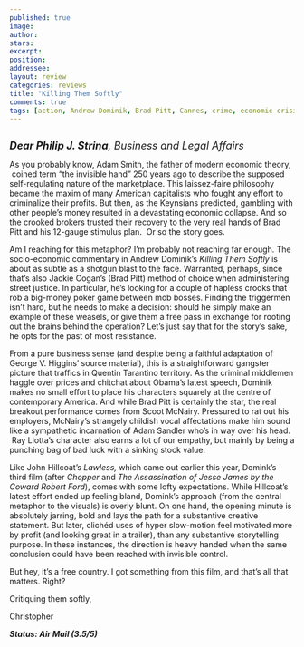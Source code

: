 ```yaml
---
published: true
image:
author: 
stars: 
excerpt: 
position: 
addressee: 
layout: review
categories: reviews
title: "Killing Them Softly"
comments: true
tags: [action, Andrew Dominik, Brad Pitt, Cannes, crime, economic crisis, economy, ganger, Killing Them Softly, Letters, mob, Scoot McNairy, Tarantino]
---
```

<div><p class="MsoNormal"><em style="font-size:130%;"><strong><span class="full-image-block ssNonEditable"><span><a href="/letters/2012/11/30/killing-them-softly.html"><img src="http://static.squarespace.com/static/5005f6bcc4aa41161b33e89e/5329cf1fe4b07c068ebf74de/5329cf1fe4b07c068ebf7748/1354287827567/Killing%20Them%20Softly.jpg" alt="" /></a></span></span></strong></em></p>
<p class="MsoNormal"><em style="font-size:130%;"><strong>Dear Philip J. Strina</strong>, Business and Legal Affairs </em></p>
<p class="MsoNormal">As you probably know, Adam Smith, the father of modern economic theory, <span>&nbsp;</span>coined term &ldquo;the invisible hand&rdquo; 250 years ago to describe the supposed self-regulating nature of the marketplace. This laissez-faire philosophy became the maxim of many American capitalists who fought any effort to criminalize their profits. But then, as the Keynsians predicted, gambling with other people&rsquo;s money resulted in a devastating economic collapse. And so the crooked brokers trusted their recovery to the very real hands of Brad Pitt and his 12-gauge stimulus plan. <a name="_GoBack"><span>&nbsp;</span></a>Or so the story goes.</p>
<p class="MsoNormal">Am I reaching for this metaphor? I&rsquo;m probably not reaching far enough. The socio-economic commentary in Andrew Dominik&rsquo;s <em>Killing Them Softly</em> is about as subtle as a shotgun blast to the face. Warranted, perhaps, since that&rsquo;s also Jackie Cogan&rsquo;s (Brad Pitt) method of choice when administering street justice. In particular, he&rsquo;s looking for a couple of hapless crooks that rob a big-money poker game between mob bosses. Finding the triggermen isn&rsquo;t hard, but he needs to make a decision: should he simply make an example of these weasels, or give them a free pass in exchange for rooting out the brains behind the operation? Let&rsquo;s just say that for the story&rsquo;s sake, he opts for the past of most resistance.</p>
<p class="MsoNormal">From a pure business sense (and despite being a faithful adaptation of George V. Higgins&rsquo; source material), this is a straightforward gangster picture that traffics in Quentin Tarantino territory. As the criminal middlemen haggle over prices and chitchat about Obama&rsquo;s latest speech, Dominik makes no small effort to place his characters squarely at the centre of contemporary America. And while Brad Pitt is certainly the star, the real breakout performance comes from Scoot McNairy. Pressured to rat out his employers, McNairy&rsquo;s strangely childish vocal affectations make him sound like a sympathetic incarnation of Adam Sandler who&rsquo;s in way over his head. <span>&nbsp;</span>Ray Liotta&rsquo;s character also earns a lot of our empathy, but mainly by being a punching bag of bad luck with a sinking stock value.</p>
<p class="MsoNormal">Like John Hillcoat&rsquo;s <em>Lawless, </em>which came out earlier this year, Domink&rsquo;s third film (after <em>Chopper</em> and <em>The Assassination of Jesse James by the Coward Robert Ford</em>), comes with some lofty expectations. While Hillcoat&rsquo;s latest effort ended up feeling bland, Domink&rsquo;s approach (from the central metaphor to the visuals) is overly blunt. On one hand, the opening minute is absolutely jarring, bold and lays the path for a substantive creative statement. But later, clich&eacute;d uses of hyper slow-motion feel motivated more by profit (and looking great in a trailer), than any substantive storytelling purpose. In these instances, the direction is heavy handed when the same conclusion could have been reached with invisible control.</p>
<p class="MsoNormal">But hey, it&rsquo;s a free country. I got something from this film, and that&rsquo;s all that matters. Right?</p>
<p class="MsoNormal">Critiquing them softly,</p>
<p class="MsoNormal">Christopher</p>
<p class="MsoNormal"><strong><em>Status: Air Mail (3.5/5)</em></strong></p></div>
